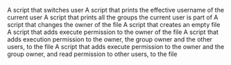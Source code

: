A script that switches user
A script that prints the effective username of the current user
A script that prints all the groups the current user is part of
A script that changes the owner of the file
A script that creates an empty file
A script that  adds execute permission to the owner of the file
A script that adds execution permission to the owner, the group owner and the other users, to the file
A script that adds execute permission to the owner and the group owner, and read permission to other users, to the file
